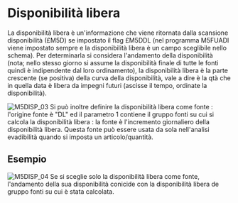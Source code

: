 # Disponibilità libera
La disponibilità libera è un'informazione che viene ritornata dalla scansione disponibilità (£M5D) se impostato il flag £M5DDL (nel programma M5FUADI viene impostato sempre e la disponibilità libera è un campo sceglibile nello schema).
Per determinarla si considera l'andamento della disponibilità (nota; nello stesso giorno si assume la disponibilità finale di tutte le fonti quindi è indipendente dal loro ordinamento), la disponibilità libera è la parte crescente (se positiva) della curva della disponibilità, vale a dire è la qtà che in quella data è libera da impegni futuri (ascisse il tempo, ordinate la disponibilità).

![M5DISP_03](http://doc.smeup.com/immagini/M5DISP_N5/M5DISP_03.png)
Si può inoltre definire la disponibilità libera come fonte :  l'origine fonte è "DL" ed il parametro 1 contiene il gruppo fonti su cui si calcola la disponibilità libera :  la fonte è l'incremento giornaliero della disponibilità libera. Questa fonte può essere usata da sola nell'analisi evadibilità quando si imposta un articolo/quantità.

## Esempio
![M5DISP_04](http://doc.smeup.com/immagini/M5DISP_N5/M5DISP_04.png)
Se si sceglie solo la disponibilità libera come fonte, l'andamento della sua disponibilità conicide con la disponibilità libera de gruppo fonti su cui è stata calcolata.
